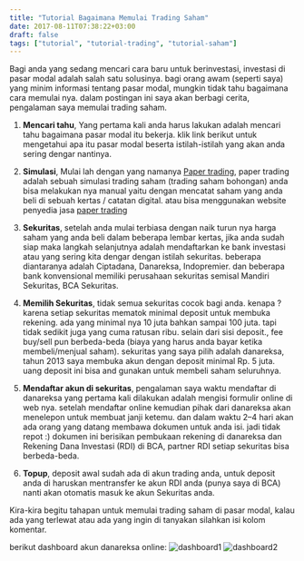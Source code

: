 ```yaml
---
title: "Tutorial Bagaimana Memulai Trading Saham"
date: 2017-08-11T07:38:22+03:00
draft: false
tags: ["tutorial", "tutorial-trading", "tutorial-saham"]
---
```



Bagi anda yang sedang mencari cara baru untuk berinvestasi, investasi di pasar modal adalah salah satu solusinya. bagi orang awam (seperti saya) yang minim informasi tentang pasar modal, mungkin tidak tahu bagaimana cara memulai nya. dalam postingan ini saya akan berbagi cerita, pengalaman saya memulai trading saham.

  1. **Mencari tahu**, Yang pertama kali anda harus lakukan adalah mencari tahu bagaimana pasar modal itu bekerja. klik link berikut untuk mengetahui apa itu pasar modal beserta istilah-istilah yang akan anda sering dengar nantinya.

  2. **Simulasi**, Mulai lah dengan yang namanya [Paper trading](https://www.avatrade.id/education/trading-for-beginners/paper-trading), paper trading adalah sebuah simulasi trading saham (trading saham bohongan) anda bisa melakukan nya manual yaitu dengan mencatat saham yang anda beli di sebuah kertas / catatan digital. atau bisa menggunakan website penyedia jasa [paper trading](https://www.quora.com/Which-is-the-best-app-for-paper-trading)

  3. **Sekuritas**, setelah anda mulai terbiasa dengan naik turun nya harga saham yang anda beli dalam beberapa lembar kertas, jika anda sudah siap maka langkah selanjutnya adalah mendaftarkan ke bank investasi atau yang sering kita dengar dengan istilah sekuritas. beberapa diantaranya adalah Ciptadana, Danareksa, Indopremier. dan beberapa bank konvensional memiliki perusahaan sekuritas semisal Mandiri Sekuritas, BCA Sekuritas.

  4. **Memilih Sekuritas**, tidak semua sekuritas cocok bagi anda. kenapa ? karena setiap sekuritas mematok minimal deposit untuk membuka rekening. ada yang minimal nya 10 juta bahkan sampai 100 juta. tapi tidak sedikit juga yang cuma ratusan ribu. selain dari sisi deposit., fee buy/sell pun berbeda-beda (biaya yang harus anda bayar ketika membeli/menjual saham). sekuritas yang saya pilih adalah danareksa, tahun 2013 saya membuka akun dengan deposit minimal Rp. 5 juta. uang deposit ini bisa and gunakan untuk membeli saham seluruhnya.

  5. **Mendaftar akun di sekuritas**, pengalaman saya waktu mendaftar di danareksa yang pertama kali dilakukan adalah mengisi formulir online di web nya. setelah mendaftar online kemudian pihak dari danareksa akan menelepon untuk membuat janji ketemu. dan dalam waktu 2–4 hari akan ada orang yang datang membawa dokumen untuk anda isi. jadi tidak repot :) dokumen ini berisikan pembukaan rekening di danareksa dan Rekening Dana Investasi (RDI) di BCA, partner RDI setiap sekuritas bisa berbeda-beda.

  6. **Topup**, deposit awal sudah ada di akun trading anda, untuk deposit anda di haruskan mentransfer ke akun RDI anda (punya saya di BCA) nanti akan otomatis masuk ke akun Sekuritas anda.

Kira-kira begitu tahapan untuk memulai trading saham di pasar modal, kalau ada yang terlewat atau ada yang ingin di tanyakan silahkan isi kolom komentar.

berikut dashboard akun danareksa online:
![dashboard1](https://cdn-images-1.medium.com/max/800/1*DceHVE6BkRsXraZebe_HYQ.png)
![dashboard2](https://cdn-images-1.medium.com/max/1600/1*WTieV9F7lF3jqOTUjhOT9g.png)